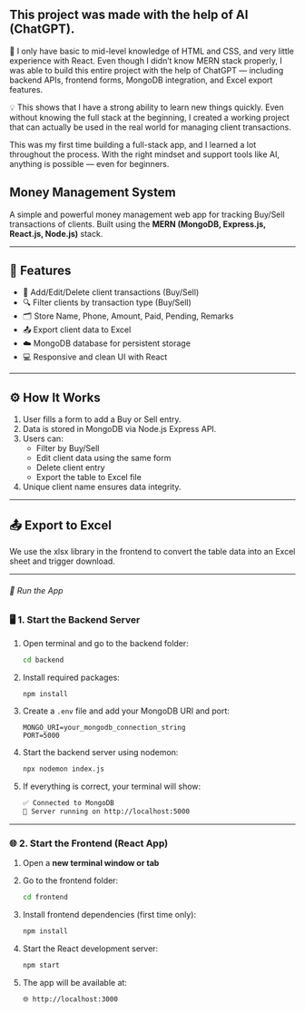 ## This project was made with the help of AI (ChatGPT).

🔰 I only have basic to mid-level knowledge of HTML and CSS, and very little experience with React. Even though I didn’t know MERN stack properly, I was able to build this entire project with the help of ChatGPT — including backend APIs, frontend forms, MongoDB integration, and Excel export features.

💡 This shows that I have a strong ability to learn new things quickly. Even without knowing the full stack at the beginning, I created a working project that can actually be used in the real world for managing client transactions.

This was my first time building a full-stack app, and I learned a lot throughout the process. With the right mindset and support tools like AI, anything is possible — even for beginners.





##  Money Management System

A simple and powerful money management web app for tracking Buy/Sell transactions of clients. Built using the **MERN (MongoDB, Express.js, React.js, Node.js)** stack.

---

## 📌 Features

- 🧾 Add/Edit/Delete client transactions (Buy/Sell)
- 🔍 Filter clients by transaction type (Buy/Sell)
- 🗂️ Store Name, Phone, Amount, Paid, Pending, Remarks
- 📤 Export client data to Excel
- ☁️ MongoDB database for persistent storage
- 💻 Responsive and clean UI with React

---

## ⚙️ How It Works

1. User fills a form to add a Buy or Sell entry.
2. Data is stored in MongoDB via Node.js Express API.
3. Users can:
   - Filter by Buy/Sell
   - Edit client data using the same form
   - Delete client entry
   - Export the table to Excel file
4. Unique client name ensures data integrity.
---
## 📤 Export to Excel
We use the xlsx library in the frontend to convert the table data into an Excel sheet and trigger download.

---
###### 🏁 Run the App

### 🖥️ 1. Start the Backend Server

1. Open terminal and go to the backend folder:
   ```bash
   cd backend
   ```

2. Install required packages:
   ```bash
   npm install
   ```

3. Create a `.env` file and add your MongoDB URI and port:
   ```env
   MONGO_URI=your_mongodb_connection_string
   PORT=5000
   ```

4. Start the backend server using nodemon:
   ```bash
   npx nodemon index.js
   ```

5. If everything is correct, your terminal will show:
   ```bash
   ✅ Connected to MongoDB
   🚀 Server running on http://localhost:5000
   ```

---

### 🌐 2. Start the Frontend (React App)

1. Open a **new terminal window or tab**

2. Go to the frontend folder:
   ```bash
   cd frontend
   ```

3. Install frontend dependencies (first time only):
   ```bash
   npm install
   ```

4. Start the React development server:
   ```bash
   npm start
   ```

5. The app will be available at:
   ```bash
   🌐 http://localhost:3000
   ```

